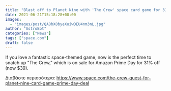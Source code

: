 ```yaml
---
title: "Blast off to Planet Nine with 'The Crew' space card game for 31% off this Prime Day"
date: 2021-06-21T15:18:28+00:00
images:
  - "images/post/QA8bX8byeXuiwDEU4nm3nL.jpg"
author: "AstroBot"
categories: ["News"]
tags: ["space.com"]
draft: false
---
```


If you love a fantastic space-themed game, now is the perfect time to snatch up "The Crew," which is on sale for Amazon Prime Day for 31% off (now $39). 

Διαβάστε περισσότερα: https://www.space.com/the-crew-quest-for-planet-nine-card-game-prime-day-deal
